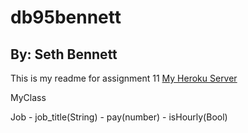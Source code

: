 # db95bennett
## By: Seth Bennett
This is my readme for assignment 11
[My Heroku Server](https://db95bennett.herokuapp.com/)

MyClass

Job
    - job_title(String)
    - pay(number)
    - isHourly(Bool)
